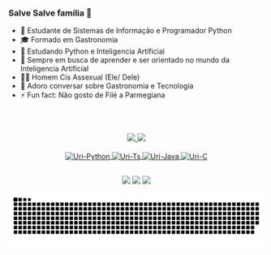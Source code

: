 ### Salve Salve família 👋

- 🔭 Estudante de Sistemas de Informação e Programador Python
- 🎓 Formado em Gastronomia
- 🌱 Estudando Python e Inteligencia Artificial
- 🤔 Sempre em busca de aprender e ser orientado no mundo da Inteligencia Artificial
- 🏳‍🌈 Homem Cis Assexual (Ele/ Dele)
- 💬 Adoro conversar sobre Gastronomia e Tecnologia
- ⚡ Fun fact: Não gosto de Filé a Parmegiana

##
&nbsp;
<div align="center">
  <a href="https://github.com/uriasnovais">
  <img height="150em" src="https://github-readme-stats.vercel.app/api?username=uriasnovais&show_icons=true&theme=onedark&include_all_commits=true&count_private=true"/>
  <img height="150em" src="https://github-readme-stats.vercel.app/api/top-langs/?username=uriasnovais&layout=compact&langs_count=7&theme=onedark"/>
</div>

  <div align="center", style="display: inline_block"><br>
  <img align="center" alt="Uri-Python" height="28" width="94" src="https://img.shields.io/badge/Python-14354C?style=for-the-badge&logo=python&logoColor=white">
  <img align="center" alt="Uri-Ts" height="28" width="124" src="https://img.shields.io/badge/TypeScript-007ACC?style=for-the-badge&logo=typescript&logoColor=white">
  <img align="center" alt="Uri-Java" height="28" width="94" src="https://img.shields.io/badge/Java-ED8B00?style=for-the-badge&logo=java&logoColor=white">
  <img align="center" alt="Uri-C" height="28" width="47" src="https://img.shields.io/badge/C-00599C?style=for-the-badge&logo=c&logoColor=white">
</div>  
 
  ##
 
  <div align="center"> 
  <a href="https://www.instagram.com/uriasnovais_jose/" target="_blank"><img src="https://img.shields.io/badge/Instagram-E4405F?style=for-the-badge&logo=instagram&logoColor=white" target="_blank"></a> 
  <a href = "mailto:j.uriasnovais@gmail.com"><img src="https://img.shields.io/badge/-Gmail-%23333?style=for-the-badge&logo=gmail&logoColor=white" target="_blank"></a>
  <a href="https://www.linkedin.com/in/urias-novais/" target="_blank"><img src="https://img.shields.io/badge/-LinkedIn-%230077B5?style=for-the-badge&logo=linkedin&logoColor=white" target="_blank"></a> 
 
  ![snake gif](https://github.com/uriasnovais/uriasnovais/blob/output/github-contribution-grid-snake.svg)
 
</div>
